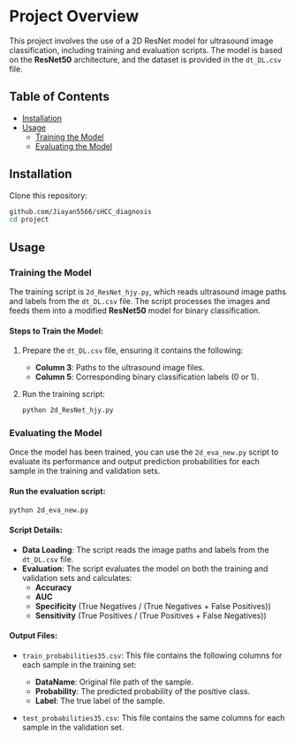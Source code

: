 
# Project Overview

This project involves the use of a 2D ResNet model for ultrasound image classification, including training and evaluation scripts. The model is based on the **ResNet50** architecture, and the dataset is provided in the `dt_DL.csv` file.

## Table of Contents
- [Installation](#installation)
- [Usage](#usage)
  - [Training the Model](#training-the-model)
  - [Evaluating the Model](#evaluating-the-model)

## Installation

Clone this repository:

```bash
github.com/Jiayan5566/sHCC_diagnosis
cd project
```

## Usage

### Training the Model

The training script is `2d_ResNet_hjy.py`, which reads ultrasound image paths and labels from the `dt_DL.csv` file. The script processes the images and feeds them into a modified **ResNet50** model for binary classification.

#### Steps to Train the Model:

1. Prepare the `dt_DL.csv` file, ensuring it contains the following:
   - **Column 3**: Paths to the ultrasound image files.
   - **Column 5**: Corresponding binary classification labels (0 or 1).

2. Run the training script:

   ```bash
   python 2d_ResNet_hjy.py
   ```

### Evaluating the Model

Once the model has been trained, you can use the `2d_eva_new.py` script to evaluate its performance and output prediction probabilities for each sample in the training and validation sets.

#### Run the evaluation script:

```bash
python 2d_eva_new.py
```

#### Script Details:

- **Data Loading**: The script reads the image paths and labels from the `dt_DL.csv` file.
- **Evaluation**: The script evaluates the model on both the training and validation sets and calculates:
  - **Accuracy**
  - **AUC**
  - **Specificity** (True Negatives / (True Negatives + False Positives))
  - **Sensitivity** (True Positives / (True Positives + False Negatives))

#### Output Files:

- `train_probabilities35.csv`: This file contains the following columns for each sample in the training set:
  - **DataName**: Original file path of the sample.
  - **Probability**: The predicted probability of the positive class.
  - **Label**: The true label of the sample.

- `test_probabilities35.csv`: This file contains the same columns for each sample in the validation set.
